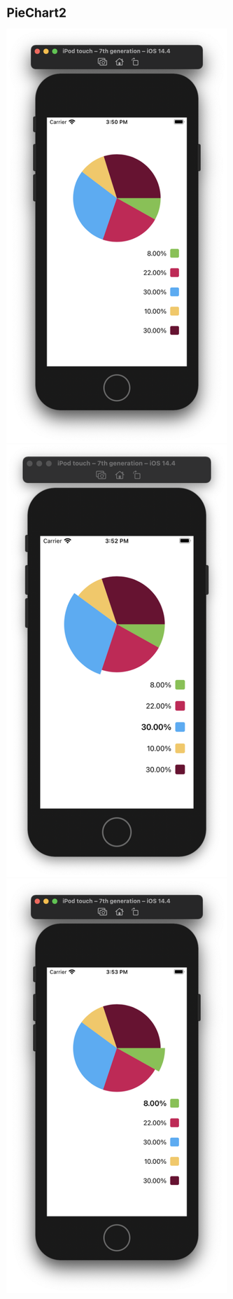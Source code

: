 # PieChart2

![](https://github.com/ram4ik/PieChart2/blob/main/PieChart/Assets.xcassets/Screenshot%202021-03-03%20at%2015.50.09.imageset/Screenshot%202021-03-03%20at%2015.50.09.png)
![](https://github.com/ram4ik/PieChart2/blob/main/PieChart/Assets.xcassets/Screenshot%202021-03-03%20at%2015.52.54.imageset/Screenshot%202021-03-03%20at%2015.52.54.png)
![](https://github.com/ram4ik/PieChart2/blob/main/PieChart/Assets.xcassets/Screenshot%202021-03-03%20at%2015.53.01.imageset/Screenshot%202021-03-03%20at%2015.53.01.png)
